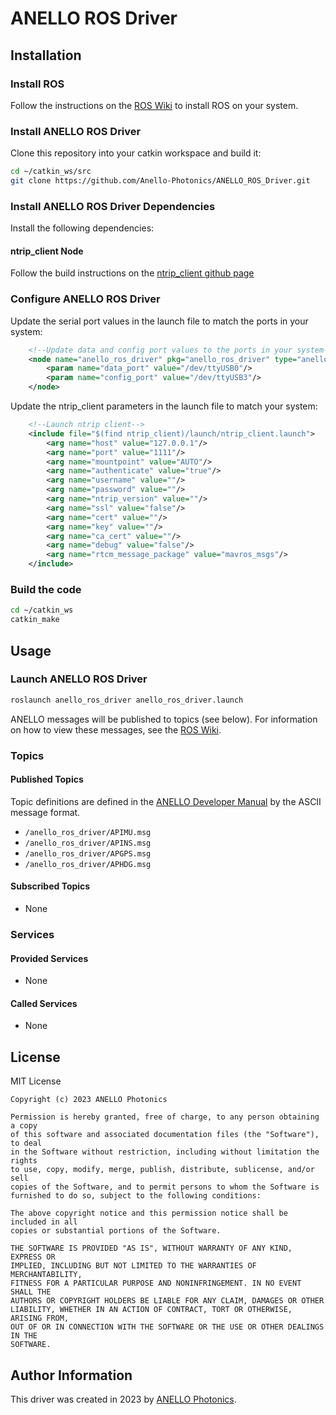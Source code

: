 # ANELLO ROS Driver

## Installation

### Install ROS

Follow the instructions on the [ROS Wiki](http://wiki.ros.org/ROS/Installation) to install ROS on your system.

### Install ANELLO ROS Driver

Clone this repository into your catkin workspace and build it:

```bash
cd ~/catkin_ws/src
git clone https://github.com/Anello-Photonics/ANELLO_ROS_Driver.git
```

### Install ANELLO ROS Driver Dependencies

Install the following dependencies:

#### ntrip_client Node

Follow the build instructions on the [ntrip_client github page](https://github.com/LORD-MicroStrain/ntrip_client)

### Configure ANELLO ROS Driver

Update the serial port values in the launch file to match the ports in your system:

```xml
    <!--Update data and config port values to the ports in your system-->
    <node name="anello_ros_driver" pkg="anello_ros_driver" type="anello_ros_driver">
        <param name="data_port" value="/dev/ttyUSB0"/>
        <param name="config_port" value="/dev/ttyUSB3"/>
    </node>
```

Update the ntrip_client parameters in the launch file to match your system:

```xml
    <!--Launch ntrip client-->
    <include file="$(find ntrip_client)/launch/ntrip_client.launch">
        <arg name="host" value="127.0.0.1"/>
        <arg name="port" value="1111"/>
        <arg name="mountpoint" value="AUTO"/>
        <arg name="authenticate" value="true"/>
        <arg name="username" value=""/>
        <arg name="password" value=""/>
        <arg name="ntrip_version" value=""/>
        <arg name="ssl" value="false"/>
        <arg name="cert" value=""/>
        <arg name="key" value=""/>
        <arg name="ca_cert" value=""/>
        <arg name="debug" value="false"/>
        <arg name="rtcm_message_package" value="mavros_msgs"/>
    </include>
```

### Build the code

```bash
cd ~/catkin_ws
catkin_make
```

## Usage

### Launch ANELLO ROS Driver

```bash
roslaunch anello_ros_driver anello_ros_driver.launch
```

ANELLO messages will be published to topics (see below). For information on how to view these messages, see the [ROS Wiki](http://wiki.ros.org/ROS/Tutorials/UnderstandingTopics).

### Topics

#### Published Topics

Topic definitions are defined in the [ANELLO Developer Manual](https://docs-a1.readthedocs.io/en/latest/) by the ASCII message format.

* `/anello_ros_driver/APIMU.msg`
* `/anello_ros_driver/APINS.msg`
* `/anello_ros_driver/APGPS.msg`
* `/anello_ros_driver/APHDG.msg`

#### Subscribed Topics

* None

### Services

#### Provided Services

* None

#### Called Services

* None

## License

MIT License

```text
Copyright (c) 2023 ANELLO Photonics

Permission is hereby granted, free of charge, to any person obtaining a copy
of this software and associated documentation files (the "Software"), to deal
in the Software without restriction, including without limitation the rights
to use, copy, modify, merge, publish, distribute, sublicense, and/or sell
copies of the Software, and to permit persons to whom the Software is
furnished to do so, subject to the following conditions:

The above copyright notice and this permission notice shall be included in all
copies or substantial portions of the Software.

THE SOFTWARE IS PROVIDED "AS IS", WITHOUT WARRANTY OF ANY KIND, EXPRESS OR
IMPLIED, INCLUDING BUT NOT LIMITED TO THE WARRANTIES OF MERCHANTABILITY,
FITNESS FOR A PARTICULAR PURPOSE AND NONINFRINGEMENT. IN NO EVENT SHALL THE
AUTHORS OR COPYRIGHT HOLDERS BE LIABLE FOR ANY CLAIM, DAMAGES OR OTHER
LIABILITY, WHETHER IN AN ACTION OF CONTRACT, TORT OR OTHERWISE, ARISING FROM,
OUT OF OR IN CONNECTION WITH THE SOFTWARE OR THE USE OR OTHER DEALINGS IN THE
SOFTWARE.

```

## Author Information

This driver was created in 2023 by [ANELLO Photonics](https://www.anellophotonics.com/).

